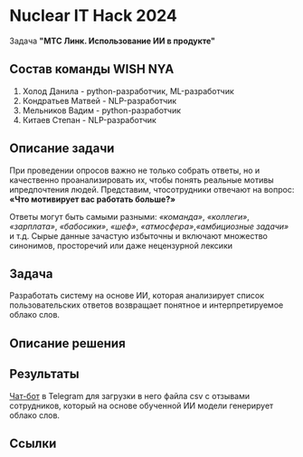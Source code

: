 # Nuclear IT Hack 2024
Задача  **"МТС Линк. Использование ИИ в продукте"**
## Состав команды WISH NYA
1. Холод Данила - python-разработчик, ML-разработчик
2. Кондратьев Матвей - NLP-разработчик
3. Мельников Вадим - python-разработчик
4. Китаев Степан - NLP-разработчик
## Описание задачи
При проведении опросов важно не только собрать ответы, но и качественно проанализировать их, чтобы понять реальные мотивы ипредпочтения людей.
Представим, чтосотрудники отвечают на вопрос: **«Что мотивирует вас работать больше?»**

Ответы могут быть самыми разными: _«команда»_, _«коллеги»_, _«зарплата»_, _«бабосики»_, _«шеф»_, _«атмосфера»_,_«амбициозные задачи»_ и т.д. Сырые данные зачастую избыточны и включают множество синонимов, просторечий или даже нецензурной лексики
## Задача
Разработать систему на основе ИИ, которая анализирует список пользовательских ответов возвращает понятное и интерпретируемое облако слов.
## Описание решения

## Результаты
[Чат-бот](https://t.me/MTS_Word_Bot) в Telegram для загрузки в него файла csv с отзывами сотрудников, который на основе обученной ИИ модели генерирует облако слов.
## Ссылки
